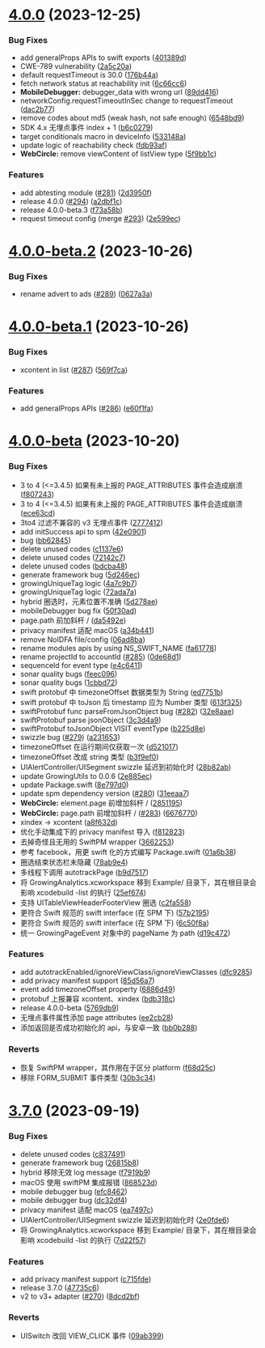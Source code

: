 # [4.0.0](https://github.com/growingio/growingio-sdk-ios-autotracker/compare/4.0.0-beta.2...4.0.0) (2023-12-25)


### Bug Fixes

* add generalProps APIs to swift exports ([401389d](https://github.com/growingio/growingio-sdk-ios-autotracker/commit/401389d95b53ae79f2692c37ca5d57edb9a909ea))
* CWE-789 vulnerability ([2a5c20a](https://github.com/growingio/growingio-sdk-ios-autotracker/commit/2a5c20a92035e78050f57087c5a7ae0d0ce22287))
* default requestTimeout is 30.0 ([176b44a](https://github.com/growingio/growingio-sdk-ios-autotracker/commit/176b44af1a2a98c71db6741444d70fbe79711e0c))
* fetch network status at reachability init ([6c66cc6](https://github.com/growingio/growingio-sdk-ios-autotracker/commit/6c66cc6bc08ef2dde7af0caa17c5273279a173f8))
* **MobileDebugger:** debugger_data with wrong url ([89dd416](https://github.com/growingio/growingio-sdk-ios-autotracker/commit/89dd41633bbc74c2e8e4c0082bf8bcc36f2dce6d))
* networkConfig.requestTimeoutInSec change to requestTimeout ([dac2b77](https://github.com/growingio/growingio-sdk-ios-autotracker/commit/dac2b77286e89e909c2d9d7323275dd958b4bf7c))
* remove codes about md5 (weak hash, not safe enough) ([6548bd9](https://github.com/growingio/growingio-sdk-ios-autotracker/commit/6548bd9211ecf71248eff17aab07df1ed4e52a3b))
* SDK 4.x 无埋点事件 index + 1 ([b6c0279](https://github.com/growingio/growingio-sdk-ios-autotracker/commit/b6c02790d8a3e1bb82b55c93713161a53bd1409b))
* target conditionals macro in deviceInfo ([533148a](https://github.com/growingio/growingio-sdk-ios-autotracker/commit/533148a1ecacb38afa1819bd7e25e385f97c8104))
* update logic of reachability check ([fdb93af](https://github.com/growingio/growingio-sdk-ios-autotracker/commit/fdb93af8d0bccba558cb54129a5c7e2546f5085a))
* **WebCircle:** remove viewContent of listView type ([5f9bb1c](https://github.com/growingio/growingio-sdk-ios-autotracker/commit/5f9bb1cc6a63c2446bb75acf6c7b88abd78715c9))


### Features

* add abtesting module ([#281](https://github.com/growingio/growingio-sdk-ios-autotracker/issues/281)) ([2d3950f](https://github.com/growingio/growingio-sdk-ios-autotracker/commit/2d3950f0844fde3af1dc26862392bb825c299bef))
* release 4.0.0 ([#294](https://github.com/growingio/growingio-sdk-ios-autotracker/issues/294)) ([a2dbf1c](https://github.com/growingio/growingio-sdk-ios-autotracker/commit/a2dbf1ca5bc12ad368eb015bea1da497a26808fe))
* release 4.0.0-beta.3 ([f73a58b](https://github.com/growingio/growingio-sdk-ios-autotracker/commit/f73a58ba26b7bb7022d13bca6f8ac020ea410058))
* request timeout config (merge [#293](https://github.com/growingio/growingio-sdk-ios-autotracker/issues/293)) ([2e599ec](https://github.com/growingio/growingio-sdk-ios-autotracker/commit/2e599ec62dfa099733c5fb97f0a4f4e262d9eb40))



# [4.0.0-beta.2](https://github.com/growingio/growingio-sdk-ios-autotracker/compare/4.0.0-beta.1...4.0.0-beta.2) (2023-10-26)


### Bug Fixes

* rename advert to ads ([#289](https://github.com/growingio/growingio-sdk-ios-autotracker/issues/289)) ([0627a3a](https://github.com/growingio/growingio-sdk-ios-autotracker/commit/0627a3a0b19a24c774c3a5153facf16bdc11fe6c))



# [4.0.0-beta.1](https://github.com/growingio/growingio-sdk-ios-autotracker/compare/4.0.0-beta...4.0.0-beta.1) (2023-10-26)


### Bug Fixes

* xcontent in list ([#287](https://github.com/growingio/growingio-sdk-ios-autotracker/issues/287)) ([569f7ca](https://github.com/growingio/growingio-sdk-ios-autotracker/commit/569f7ca7287a6800b9f89254a97cd4202f93756e))


### Features

* add generalProps APIs ([#286](https://github.com/growingio/growingio-sdk-ios-autotracker/issues/286)) ([e60f1fa](https://github.com/growingio/growingio-sdk-ios-autotracker/commit/e60f1faaf9e50920c5cf5524d4e900fc54d90b3f))



# [4.0.0-beta](https://github.com/growingio/growingio-sdk-ios-autotracker/compare/3.7.0...4.0.0-beta) (2023-10-20)


### Bug Fixes

* 3 to 4 (<=3.4.5)  如果有未上报的 PAGE_ATTRIBUTES 事件会造成崩溃 ([f807243](https://github.com/growingio/growingio-sdk-ios-autotracker/commit/f80724336db8fd829d9e5d70a231a46f105d47c7))
* 3 to 4 (<=3.4.5)  如果有未上报的 PAGE_ATTRIBUTES 事件会造成崩溃 ([ece63cd](https://github.com/growingio/growingio-sdk-ios-autotracker/commit/ece63cdf5514242e58b87659208796c6a1633e6a))
* 3to4 过滤不兼容的 v3 无埋点事件 ([2777412](https://github.com/growingio/growingio-sdk-ios-autotracker/commit/277741296a2b64fa5d39203dcd2d7a8a8cecaa61))
* add initSuccess api to spm ([42e0901](https://github.com/growingio/growingio-sdk-ios-autotracker/commit/42e09011d5ed11c8e4906d314a8c0ba406020295))
* bug ([bb62845](https://github.com/growingio/growingio-sdk-ios-autotracker/commit/bb628455816b01a8d7f08c2e83972df35a7c68d0))
* delete unused codes ([c1137e6](https://github.com/growingio/growingio-sdk-ios-autotracker/commit/c1137e6005a842f36d9e8bf62039cc6bb09ab2cb))
* delete unused codes ([72142c7](https://github.com/growingio/growingio-sdk-ios-autotracker/commit/72142c71269159e0ca724cdf1307ce1f9a18bd3c))
* delete unused codes ([bdcba48](https://github.com/growingio/growingio-sdk-ios-autotracker/commit/bdcba48fdb7140bd5540f58b8dbe8d3e2cceb4e7))
* generate framework bug ([5d246ec](https://github.com/growingio/growingio-sdk-ios-autotracker/commit/5d246ec865a36a725d7ce7358eb2e35e0509cb27))
* growingUniqueTag logic ([4a7c9b7](https://github.com/growingio/growingio-sdk-ios-autotracker/commit/4a7c9b70d0ec07c76a5c31e6dd41477aa413a228))
* growingUniqueTag logic ([72ada7a](https://github.com/growingio/growingio-sdk-ios-autotracker/commit/72ada7a9235d228e0709a7bf1103c9f85d8acff7))
* hybrid 圈选时，元素位置不准确 ([5d278ae](https://github.com/growingio/growingio-sdk-ios-autotracker/commit/5d278ae5a6e60297f9e2695eb739bc392c4f9c9d))
* mobileDebugger bug fix ([50f30ad](https://github.com/growingio/growingio-sdk-ios-autotracker/commit/50f30ad4cfb3ade3ea0b3a8d8a59dde94a081e6c))
* page.path 前加斜杆 / ([da5492e](https://github.com/growingio/growingio-sdk-ios-autotracker/commit/da5492efc5732c9c98480c794d9886c85255b575))
* privacy manifest 适配 macOS ([a34b441](https://github.com/growingio/growingio-sdk-ios-autotracker/commit/a34b441d11eea0ceb92c633024140e20aed3d7d5))
* remove NoIDFA file/config ([06ad8ba](https://github.com/growingio/growingio-sdk-ios-autotracker/commit/06ad8bab5f4b834524b01aae1d2c9ba78db71006))
* rename modules apis by using NS_SWIFT_NAME ([fa61778](https://github.com/growingio/growingio-sdk-ios-autotracker/commit/fa6177836f69c7a3abbd5eb37298ac4511cdd06d))
* rename projectId to accountId ([#285](https://github.com/growingio/growingio-sdk-ios-autotracker/issues/285)) ([0de68d1](https://github.com/growingio/growingio-sdk-ios-autotracker/commit/0de68d194d58d2025ea137edcfa7c7bab753d391))
* sequenceId for event type ([e4c6411](https://github.com/growingio/growingio-sdk-ios-autotracker/commit/e4c6411b535afae376e35e72fe2d199e9201ab4f))
* sonar quality bugs ([feec096](https://github.com/growingio/growingio-sdk-ios-autotracker/commit/feec0960d4e30526519f38b16dc7d5ef78b90ff9))
* sonar quality bugs ([1cbbd72](https://github.com/growingio/growingio-sdk-ios-autotracker/commit/1cbbd728ddce74d702e793e6ec13fd9daac17544))
* swift protobuf 中 timezoneOffset 数据类型为 String ([ed7751b](https://github.com/growingio/growingio-sdk-ios-autotracker/commit/ed7751bcc78db497fbfdf1d8dc744890dff0b446))
* swift protobuf 中 toJson 后 timestamp 应为 Number 类型 ([613f325](https://github.com/growingio/growingio-sdk-ios-autotracker/commit/613f325e4836f252e8ad3b5da60cd973dd9c7ce4))
* swiftProtobuf func parseFromJsonObject bug ([#282](https://github.com/growingio/growingio-sdk-ios-autotracker/issues/282)) ([32e8aae](https://github.com/growingio/growingio-sdk-ios-autotracker/commit/32e8aae18b9d3ad62c1bbff0ffc61ce135057d37))
* swiftProtobuf parse jsonObject ([3c3d4a9](https://github.com/growingio/growingio-sdk-ios-autotracker/commit/3c3d4a9fc152cd7735e456600fb09a12db79c2a0))
* swiftProtobuf toJsonObject VISIT eventType ([b225d8e](https://github.com/growingio/growingio-sdk-ios-autotracker/commit/b225d8e1e2ff7119852a93aa8cc888d4097f329e))
* swizzle bug  ([#279](https://github.com/growingio/growingio-sdk-ios-autotracker/issues/279)) ([a231653](https://github.com/growingio/growingio-sdk-ios-autotracker/commit/a231653ad82ac23dfd2545361b578d6321b83de9))
* timezoneOffset 在运行期间仅获取一次 ([d521017](https://github.com/growingio/growingio-sdk-ios-autotracker/commit/d5210175482fc9548b3f677ece90bb87ec47dac8))
* timezoneOffset 改成 string 类型 ([b3f9ef0](https://github.com/growingio/growingio-sdk-ios-autotracker/commit/b3f9ef070103da94023ea2ce7ecd836e33a73940))
* UIAlertController/UISegment swizzle 延迟到初始化时 ([28b82ab](https://github.com/growingio/growingio-sdk-ios-autotracker/commit/28b82ab182386b91bdc4aeb75615738ae0cb8ea2))
* update GrowingUtils to 0.0.6 ([2e885ec](https://github.com/growingio/growingio-sdk-ios-autotracker/commit/2e885ec8915239e846267093cfae971bc4d207ab))
* update Package.swift ([8e797d0](https://github.com/growingio/growingio-sdk-ios-autotracker/commit/8e797d0db10d3f392a2974c7f40f05c0797a9107))
* update spm dependency version ([#280](https://github.com/growingio/growingio-sdk-ios-autotracker/issues/280)) ([31eeaa7](https://github.com/growingio/growingio-sdk-ios-autotracker/commit/31eeaa722655232ca5529046b7e7f5dc4ac9146e))
* **WebCircle:** element.page 前增加斜杆 / ([2851195](https://github.com/growingio/growingio-sdk-ios-autotracker/commit/28511956c1e6c3a4022c064a855753189403619d))
* **WebCircle:** page.path 前增加斜杆 / ([#283](https://github.com/growingio/growingio-sdk-ios-autotracker/issues/283)) ([6676770](https://github.com/growingio/growingio-sdk-ios-autotracker/commit/6676770700263ccfb03db9bfbda0acdee22ca0dd))
* xindex -> xcontent ([a8f632d](https://github.com/growingio/growingio-sdk-ios-autotracker/commit/a8f632d0c42b7bb5aeb29affcc49dafcf95ba073))
* 优化手动集成下的 privacy manifest 导入 ([f812823](https://github.com/growingio/growingio-sdk-ios-autotracker/commit/f8128235286e7d41d0293d4ad3aa6ab52d3a2b9a))
* 去掉奇怪且无用的 SwiftPM wrapper ([3662253](https://github.com/growingio/growingio-sdk-ios-autotracker/commit/366225333bda2ccc344871cd631d3e098c0ab253))
* 参考 facebook，用更 swift 化的方式编写 Package.swift ([01a6b38](https://github.com/growingio/growingio-sdk-ios-autotracker/commit/01a6b38de8c93277ac6155c3cc04eb4a96bbcd1a))
* 圈选结束状态栏未隐藏 ([78ab9e4](https://github.com/growingio/growingio-sdk-ios-autotracker/commit/78ab9e439321990f50d6bae443e05129f7b0c18e))
* 多线程下调用 autotrackPage ([b9d7517](https://github.com/growingio/growingio-sdk-ios-autotracker/commit/b9d7517b8819d8bfac0782f211254eea086a5ae7))
* 将 GrowingAnalytics.xcworkspace 移到 Example/ 目录下，其在根目录会影响 xcodebuild -list 的执行 ([25ef674](https://github.com/growingio/growingio-sdk-ios-autotracker/commit/25ef674c6d9d814170e50ba93e8599557fb0987a))
* 支持 UITableViewHeaderFooterView 圈选 ([c2fa558](https://github.com/growingio/growingio-sdk-ios-autotracker/commit/c2fa558268a7d81e17c2cc31e409594c2318db7b))
* 更符合 Swift 规范的 swift interface (在 SPM 下) ([57b2195](https://github.com/growingio/growingio-sdk-ios-autotracker/commit/57b21951f6dc337a2a54ee46c300b721b31b486d))
* 更符合 Swift 规范的 swift interface (在 SPM 下) ([6c50f8a](https://github.com/growingio/growingio-sdk-ios-autotracker/commit/6c50f8aea3d0ed78bc10b6be72849e548493904e))
* 统一 GrowingPageEvent 对象中的 pageName 为 path ([d19c472](https://github.com/growingio/growingio-sdk-ios-autotracker/commit/d19c472f8e4076b3f178111f37eeda1709c4999c))


### Features

* add autotrackEnabled/ignoreViewClass/ignoreViewClasses ([dfc9285](https://github.com/growingio/growingio-sdk-ios-autotracker/commit/dfc9285d203b01e921ce836edc67c398671b1104))
* add privacy manifest support ([85d56a7](https://github.com/growingio/growingio-sdk-ios-autotracker/commit/85d56a72bf72796b8db5f09a26e086ea287616e6))
* event add timezoneOffset property ([6886d49](https://github.com/growingio/growingio-sdk-ios-autotracker/commit/6886d4908fa92d9842bb1c8f3e2bfe035335e48d))
* protobuf 上报兼容 xcontent、xindex ([bdb318c](https://github.com/growingio/growingio-sdk-ios-autotracker/commit/bdb318c93c47a59d1abbc3753e1f2108f7c0bcf2))
* release 4.0.0-beta ([5769db9](https://github.com/growingio/growingio-sdk-ios-autotracker/commit/5769db9bc20fc11ad90cb025395881181cea35b5))
* 无埋点事件属性添加 page attributes ([ee2cb28](https://github.com/growingio/growingio-sdk-ios-autotracker/commit/ee2cb28dc086e917e28cc7e1c80f466127a1ef66))
* 添加返回是否成功初始化的 api，与安卓一致 ([bb0b288](https://github.com/growingio/growingio-sdk-ios-autotracker/commit/bb0b2887193c0b9e983a09895620f502bafdf922))


### Reverts

* 恢复 SwiftPM wrapper，其作用在于区分 platform ([f68d25c](https://github.com/growingio/growingio-sdk-ios-autotracker/commit/f68d25cf8449f49ef0f74551cd3e8a967132a02a))
* 移除 FORM_SUBMIT 事件类型 ([30b3c34](https://github.com/growingio/growingio-sdk-ios-autotracker/commit/30b3c3468a48e89bd917c70899db2f76d3bbf776))



# [3.7.0](https://github.com/growingio/growingio-sdk-ios-autotracker/compare/3.6.0...3.7.0) (2023-09-19)


### Bug Fixes

* delete unused codes ([c837491](https://github.com/growingio/growingio-sdk-ios-autotracker/commit/c8374915290d74e0a11cd754612d3ef59b6ab6c0))
* generate framework bug ([26815b8](https://github.com/growingio/growingio-sdk-ios-autotracker/commit/26815b8afe786e837d9f29d64590e98133792468))
* hybrid 移除无效 log message ([f7919b9](https://github.com/growingio/growingio-sdk-ios-autotracker/commit/f7919b93f2fabbeef38e58a6c1e92184afa04ca9))
* macOS 使用 swiftPM 集成报错 ([868523d](https://github.com/growingio/growingio-sdk-ios-autotracker/commit/868523d7d9531f8a5dc92c2fcf84383d7b5cb0de))
* mobile debugger bug ([efc8462](https://github.com/growingio/growingio-sdk-ios-autotracker/commit/efc846233ebad77da2fbf34228a74c020fe6ac57))
* mobile debugger bug ([dc32df4](https://github.com/growingio/growingio-sdk-ios-autotracker/commit/dc32df49e87cac99d60f011cc4bcc0fd2eac6bc6))
* privacy manifest 适配 macOS ([ea7497c](https://github.com/growingio/growingio-sdk-ios-autotracker/commit/ea7497c802cf7a224e8c7ac91b9e6da2285007ad))
* UIAlertController/UISegment swizzle 延迟到初始化时 ([2e0fde6](https://github.com/growingio/growingio-sdk-ios-autotracker/commit/2e0fde67d4ef6de87ac9d6cb574553b6b9ca6c92))
* 将 GrowingAnalytics.xcworkspace 移到 Example/ 目录下，其在根目录会影响 xcodebuild -list 的执行 ([7d22f57](https://github.com/growingio/growingio-sdk-ios-autotracker/commit/7d22f5725b607a7a8f87b659b230a01bedcfbeaf))


### Features

* add privacy manifest support ([c715fde](https://github.com/growingio/growingio-sdk-ios-autotracker/commit/c715fdee94d3d5ae44efb1ff098cde9cf2295d4a))
* release 3.7.0 ([47735c6](https://github.com/growingio/growingio-sdk-ios-autotracker/commit/47735c681be9f027be941e5337cc9471b7d604b7))
* v2 to v3+ adapter ([#270](https://github.com/growingio/growingio-sdk-ios-autotracker/issues/270)) ([8dcd2bf](https://github.com/growingio/growingio-sdk-ios-autotracker/commit/8dcd2bf870b76688bff1a3588f6d8f87814acd78))


### Reverts

* UISwitch 改回 VIEW_CLICK 事件 ([09ab399](https://github.com/growingio/growingio-sdk-ios-autotracker/commit/09ab3997e7bf9025f34c00715053f94bda00c5cf))



